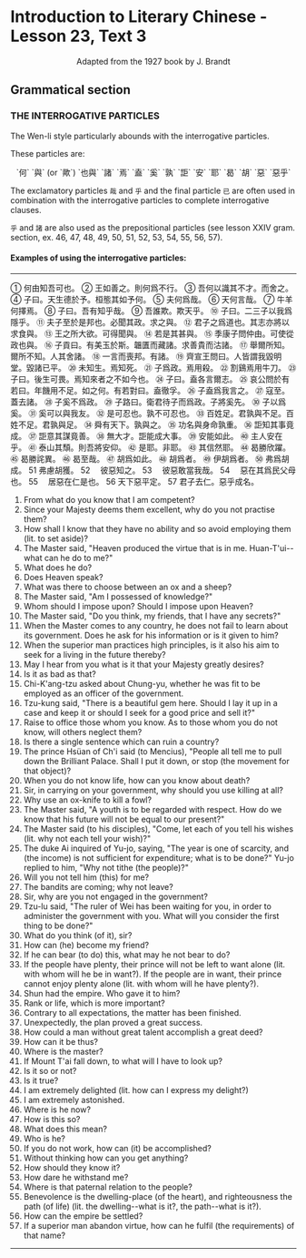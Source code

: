 # Introduction to Literary Chinese - Lesson 23, Text 3

<center>Adapted from the 1927 book by J. Brandt</center>

<!--
Grammatical section.
THE INTERROGATIVE PARTICLES.
The Wen-li style particularly abounds with the interrogative particles.
These particles are: 何ho²,平hu²,與yii (or 歟 yü²), 也與 yeh-yii, chu 焉yen',盍ho², 奚hsi², 孰shu², 詎chut,安an²,耶 yeh, 曷ho², 胡hu², 惡wus,惡乎 wut-hu.
The exclamatory particles 哉 and and the final particle are often used in combination with the interrogative particles to complete interrogative clauses.
and are also used as the prepositional particles (see 頭 lesson XXIV gram. section, ex. 46, 47, 48, 49, 50, 51, 52, 53, 54, 55, 56, 57).
Examples of using the interrogative particles. -->

## Grammatical section

### THE INTERROGATIVE PARTICLES

The Wen-li style particularly abounds with the interrogative particles.

These particles are:

<center>`何` `與` (or `歟`) `也與` `諸` `焉` `盍` `奚` `孰` `詎` `安` `耶` `曷` `胡` `惡` `惡乎`</center>

The exclamatory particles `哉` and `乎` and the final particle `已` are often used in combination with the interrogative particles to complete interrogative clauses.

`乎` and `諸` are also used as the prepositional particles (see lesson XXIV gram. section, ex. 46, 47, 48, 49, 50, 51, 52, 53, 54, 55, 56, 57).

#### Examples of using the interrogative particles:

<!--


何由知吾可也王如善
之則何爲不行 3吾何以識 其不才而舍之+子日天生 德於予桓態其如予何5夫 何爲哉6天何言哉,牛羊 何擇焉。子曰吾有知乎哉 吾誰欺欺天乎子日二 三子以我爲隱乎“夫子至
於是邦也必聞其政求之鬼 抑與之與君子之爲道也
其志亦將以求食與王之
所大欲可得聞與4若是其甚與5季康子問仲由可使從政也與 456 子 貢巳有美玉於斯韞匱而藏諸求善貴而沽諸ㄢ舉爾所知爾所不知人
其舍諸以一言而喪邦有諸齊宣王問凡人皆謂我毀明堂毀諸已平
2未知生焉知死ㅪ子爲政焉用殺2%割鷄焉用牛刀2子日後生可畏焉 知
來者之不如今也 4子日盍各言爾志 3哀公問於有若日年饑用不 足如之何有若對日盍徹孚46子盍爲我言之7寇至蓋去諸 83子奚不
爲政 30%子路日衛君待子而爲政子將奚先3子以爲奚奚可以與我
友是可忍也孰不可忍也 33百姓足君孰與不足百姓不足君孰與足 其事竟成37詎意其謀
舜有天下孰與之3功名與身命孰重36詎知 竞善 3無大才詎能成大事,安能如此←主人安在乎“泰山其頹則
吾將安仰是耶非耶3其信然耶艹曷勝欣躍5曷勝詫異4曷至哉
胡爲如此此
胡爲者 $40伊胡爲
者 55弗爲胡成 55
弗慮胡獲彼惡
知之33彼惡敢當
我哉惡在其爲
民父母也 35居惡
在仁是也路惡在
義是也 565天下惡
平定 55君子去仁
惡乎成名
-->

<!-- I. From what do you know that I am competent (lit. I can) ?
2. Since your Majesty deems thenı (words) excellent, why do you not practise them?
3. How shall I know that they have no ability and so avoid employing them (lit. to set aside) ?
4. The Master said, "Heaven produced the virtue that is in me. Huan-T'ui-what can he do to me?"
5. What does he (大) do?
6. Does Heaven speak?
7. What was there to choose between an ox and a sheep?
8. The Master said, "Am I possessed of knowledge?"
9. Whom should I impose upon? Should I impose upon Heaven?
10. The Master said, "Do you think, my friends, that I have any secrets?"
11. When the Master comes to any country (是邦), he does
not fail to learn (all) about its government. Does he ask for his information or (1) is it given to him?
(The 1st and 2nd 與 are interrogative particles, the 3rd means:- "to give;" ⇓ in both cases is a pronoun: "it", -information)
12. When the superior man practices high principles ( 道), is it also his aim to seek for a living in the future thereby ?
(is an expletive; ☑ indicates the preceding 爲道
13. May I hear from you what is it that your Majesty greatly desires?
11. Is it as bad (1) as that? 54
15. Chi-K'ang-tzu asked about Chung-yu, whether he was fit to be employed as an officer of the government.
16. Tzu-kung said, "There is a beautiful gem here. Should I lay it up in a case and keep it or should I seek for a good price and sell it?"
17. Raise to office those whom you know. As to those whom you do not know, will others neglect them?
18. Is there a single sentence (3) which can country? ruin a
19. The prince Hsüan of Ch'i said (to Mencius), "People all tell me to pull down, the Brilliant Palace. Shall I put it down, or stop (the movement for that object)?
(Here there are two questions: 毀諸一“shall I destroy,” and “or, shall I stop")
Note. The name 明 was given to the palaces occupied in different parts of the country by the emperors in their tours of inspection.
20. When you do not know life, how can you know about death?
21. Sir (), in carrying on your government, why should you use killing at all?
22. Why use an ox-knife to kill a fowl?
23. The Master said, "A youth (後) is to be regarded with respect (m). How do we know that (his) future will. not be equal to (our) present?"
24. The Master said (to his disciples). "Come, let each of you tell his wishes (lit. why not each tell your wish)?"
25. 25. The duke Ai inquired of Yu-jo, saying, "The year is one of scarcity, and (the income) is not sufficient for ex- penditure; what is to be done?" Yu-jo replied to him, "Why not tithe (the people)?"
26. Will you not tell him (this) for me?
27. The bandits are coming; why not leave?
28. Sir, why are you not engaged in the government?
29. Tzu-lu said, "The ruler of Wei has been waiting for you, in order to administer the government with you What will you consider the first thing to be done?"
30. What do you think (of it), sir?
31. How can (he) become my friend?
32. If he can bear (to do) this (1), what may he not bear to do?
33. If the people have plenty (足), their prince will not be left to want alone (lit. with whom will he be in want?). If the people are in'want, their prince cannot enjoy plenty alone (lit. with whom will he have plenty?).
34. Shun had the empire. Who gave it to him? -
35. Rank or life, which is more important?
36. Contrary to all expectations (誰知), the matter has been finished.
37. Unexpectedly (註意), the plan proved a great success.
38. How could a man without great talent accomplish a great deed?
39. How can it be thus?
40. Where is the master?
41. If Mount T'ai fall down, to what will I have to look up?
42. Is it so or not?
43. Is it true?
44. I am extremely delighted (lit. how can I express my delight?)
45. I am extremely astonished.
46. Where is he now?
47. How is this so?
48. What does this mean?.
49. Who is he?
50. If you do not work, how can (it) be accomplished?
51. Without thinking how can you get anything?
52. How should they know it?
53. How dare he withstand me?
54. Where is that paternal relation to the people?
55. Benevolence is the dwelling-place (of the heart), and righteousness the path (of life) (lit. the dwelling-what is it?,the path,-what is it?).
56. How can the empire be settled?
57. If a superior man abandon virtue (仁), how can he fulfil (the requirements) of that name?
 -->

---

① 何由知吾可也。
② 王如善之。則何爲不行。
③ 吾何以識其不才。而舍之。
④ 子曰。天生德於予。桓態其如予何。
⑤ 夫何爲哉。
⑥ 天何言哉。
⑦ 牛羊何擇焉。
⑧ 子曰。吾有知乎哉。
⑨ 吾誰欺。欺天乎。
⑩ 子曰。二三子以我爲隱乎。
⑪ 夫子至於是邦也。必聞其政。求之與。
⑫ 君子之爲道也。其志亦將以求食與。
⑬ 王之所大欲。可得聞與。
⑭ 若是其甚與。
⑮ 季康子問仲由。可使從政也與。
⑯ 子貢曰。有美玉於斯。韞匱而藏諸。求善貴而沽諸。
⑰ 舉爾所知。爾所不知。人其舍諸。
⑱ 一言而喪邦。有諸。
⑲ 齊宣王問曰。人皆謂我毀明堂。毀諸已平。
⑳ 未知生。焉知死。
㉑ 子爲政。焉用殺。
㉒ 割鷄焉用牛刀。
㉓ 子曰。後生可畏。焉知來者之不如今也。
㉔ 子曰。盍各言爾志。
㉕ 哀公問於有若曰。年饑用不足。如之何。有若對曰。盍徹孚。
㉖ 子盍爲我言之。
㉗ 寇至。蓋去諸。
㉘ 子奚不爲政。
㉙ 子路曰。衛君待子而爲政。子將奚先。
㉚ 子以爲奚。
㉛ 奚可以與我友。
㉜ 是可忍也。孰不可忍也。
㉝ 百姓足。君孰與不足。百姓不足。君孰與足。
㉞ 舜有天下。孰與之。
㉟ 功名與身命孰重。
㊱ 詎知其事竟成。
㊲ 詎意其謀竟善。
㊳ 無大才。詎能成大事。
㊴ 安能如此。
㊵ 主人安在乎。
㊶ 泰山其頹。則吾將安仰。
㊷ 是耶。非耶。
㊸ 其信然耶。
㊹ 曷勝欣躍。
㊺ 曷勝詫異。
㊻ 曷至哉。
㊼ 胡爲如此。
㊽ 胡爲者。
㊾ 伊胡爲者。
㊿ 弗爲胡成。
51 弗慮胡獲。
52 　彼惡知之。
53 　彼惡敢當我哉。
54 　惡在其爲民父母也。
55 　居惡在仁是也。
56 天下惡平定。
57 君子去仁。惡乎成名。

1. From what do you know that I am competent?
2. Since your Majesty deems them excellent, why do you not practise them?
3. How shall I know that they have no ability and so avoid employing them (lit. to set aside)?
4. The Master said, "Heaven produced the virtue that is in me. Huan-T'ui--what can he do to me?"
5. What does he do?
6. Does Heaven speak?
7. What was there to choose between an ox and a sheep?
8. The Master said, "Am I possessed of knowledge?"
9. Whom should I impose upon? Should I impose upon Heaven?
10. The Master said, "Do you think, my friends, that I have any secrets?"
11. When the Master comes to any country, he does not fail to learn about its government. Does he ask for his information or is it given to him?
12. When the superior man practices high principles, is it also his aim to seek for a living in the future thereby?
13. May I hear from you what is it that your Majesty greatly desires?
14. Is it as bad as that?
15. Chi-K'ang-tzu asked about Chung-yu, whether he was fit to be employed as an officer of the government.
16. Tzu-kung said, "There is a beautiful gem here. Should I lay it up in a case and keep it or should I seek for a good price and sell it?"
17. Raise to office those whom you know. As to those whom you do not know, will others neglect them?
18. Is there a single sentence which can ruin a country?
19. The prince Hsüan of Ch'i said (to Mencius), "People all tell me to pull down the Brilliant Palace. Shall I put it down, or stop (the movement for that object)?
20. When you do not know life, how can you know about death?
21. Sir, in carrying on your government, why should you use killing at all?
22. Why use an ox-knife to kill a fowl?
23. The Master said, "A youth is to be regarded with respect. How do we know that his future will not be equal to our present?"
24. The Master said (to his disciples), "Come, let each of you tell his wishes (lit. why not each tell your wish)?"
25. The duke Ai inquired of Yu-jo, saying, "The year is one of scarcity, and (the income) is not sufficient for expenditure; what is to be done?" Yu-jo replied to him, "Why not tithe (the people)?"
26. Will you not tell him (this) for me?
27. The bandits are coming; why not leave?
28. Sir, why are you not engaged in the government?
29. Tzu-lu said, "The ruler of Wei has been waiting for you, in order to administer the government with you. What will you consider the first thing to be done?"
30. What do you think (of it), sir?
31. How can (he) become my friend?
32. If he can bear (to do) this, what may he not bear to do?
33. If the people have plenty, their prince will not be left to want alone (lit. with whom will he be in want?). If the people are in want, their prince cannot enjoy plenty alone (lit. with whom will he have plenty?).
34. Shun had the empire. Who gave it to him?
35. Rank or life, which is more important?
36. Contrary to all expectations, the matter has been finished.
37. Unexpectedly, the plan proved a great success.
38. How could a man without great talent accomplish a great deed?
39. How can it be thus?
40. Where is the master?
41. If Mount T'ai fall down, to what will I have to look up?
42. Is it so or not?
43. Is it true?
44. I am extremely delighted (lit. how can I express my delight?)
45. I am extremely astonished.
46. Where is he now?
47. How is this so?
48. What does this mean?
49. Who is he?
50. If you do not work, how can (it) be accomplished?
51. Without thinking how can you get anything?
52. How should they know it?
53. How dare he withstand me?
54. Where is that paternal relation to the people?
55. Benevolence is the dwelling-place (of the heart), and righteousness the path (of life) (lit. the dwelling--what is it?, the path--what is it?).
56. How can the empire be settled?
57. If a superior man abandon virtue, how can he fulfil (the requirements) of that name?

---
